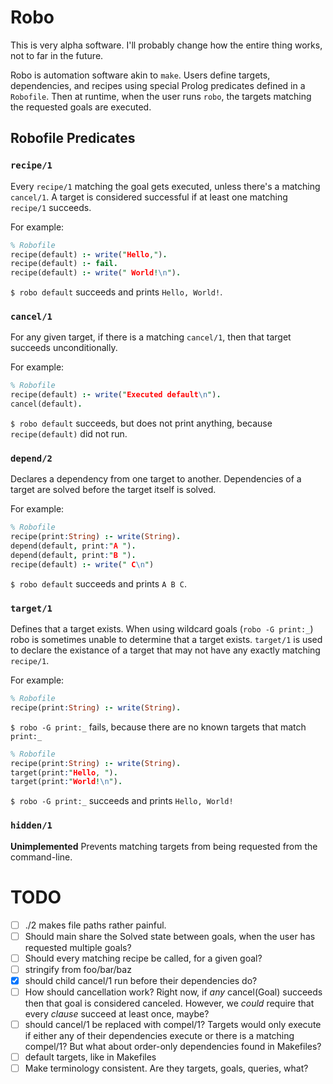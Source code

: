 # Robo
This is very alpha software. I'll probably change how the entire thing works, not to far in the future.

Robo is automation software akin to `make`. Users define targets, dependencies, and recipes using special Prolog predicates defined in a `Robofile`. Then at runtime, when the user runs `robo`, the targets matching the requested goals are executed.


## Robofile Predicates
### `recipe/1`
Every `recipe/1` matching the goal gets executed, unless there's a matching `cancel/1`. A target is considered successful if at least one matching `recipe/1` succeeds.

For example:
```pro
% Robofile
recipe(default) :- write("Hello,").
recipe(default) :- fail.
recipe(default) :- write(" World!\n").
```

`$ robo default` succeeds and prints `Hello, World!`.

### `cancel/1`
For any given target, if there is a matching `cancel/1`, then that target succeeds unconditionally.

For example:
```pro
% Robofile
recipe(default) :- write("Executed default\n").
cancel(default).
```

`$ robo default` succeeds, but does not print anything, because `recipe(default)` did not run.

### `depend/2`
Declares a dependency from one target to another. Dependencies of a target are solved before the target itself is solved.

For example:
```pro
% Robofile
recipe(print:String) :- write(String).
depend(default, print:"A ").
depend(default, print:"B ").
recipe(default) :- write(" C\n")
```

`$ robo default` succeeds and prints `A B C`.

### `target/1`
Defines that a target exists. When using wildcard goals (`robo -G print:_`) robo is sometimes unable to determine that a target exists. `target/1` is used to declare the existance of a target that may not have any exactly matching `recipe/1`.

For example:
```pro
% Robofile
recipe(print:String) :- write(String).
```

`$ robo -G print:_` fails, because there are no known targets that match `print:_`

```pro
% Robofile
recipe(print:String) :- write(String).
target(print:"Hello, ").
target(print:"World!\n").
```

`$ robo -G print:_` succeeds and prints `Hello, World!`

### `hidden/1`
**Unimplemented** Prevents matching targets from being requested from the command-line.

# TODO

- [ ] ./2 makes file paths rather painful.
- [ ] Should main share the Solved state between goals, when the user has requested multiple goals?
- [ ] Should every matching recipe be called, for a given goal?
- [ ] stringify from foo/bar/baz
- [x] should child cancel/1 run before their dependencies do?
- [ ] How should cancellation work? Right now, if _any_ cancel(Goal) succeeds then that goal is considered canceled. However, we _could_ require that every _clause_ succeed at least once, maybe?
- [ ] should cancel/1 be replaced with compel/1? Targets would only execute if either any of their dependencies execute or there is a matching compel/1? But what about order-only dependencies found in Makefiles?
- [ ] default targets, like in Makefiles
- [ ] Make terminology consistent. Are they targets, goals, queries, what?
